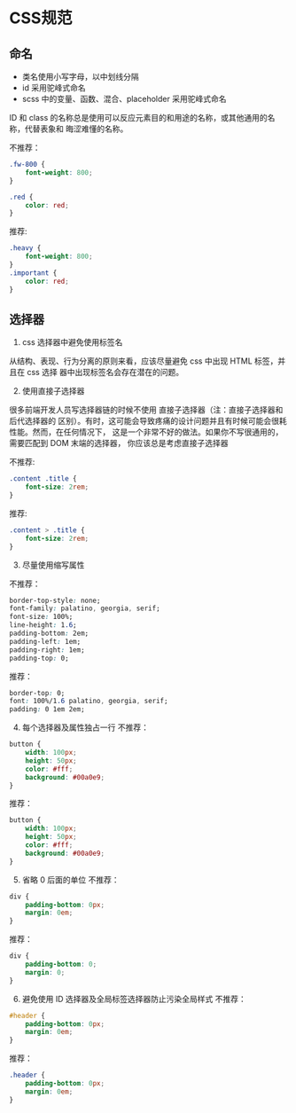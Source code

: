 # CSS规范

## 命名 
* 类名使用小写字母，以中划线分隔 
* id 采用驼峰式命名 
* scss 中的变量、函数、混合、placeholder 采用驼峰式命名

ID 和 class 的名称总是使用可以反应元素目的和用途的名称，或其他通用的名称，代替表象和 晦涩难懂的名称。

不推荐： 

```css
.fw-800 { 
    font-weight: 800; 
}

.red { 
    color: red; 
}
```

推荐: 

```css
.heavy { 
    font-weight: 800; 
}
.important { 
    color: red; 
}
```

## 选择器
1. css 选择器中避免使用标签名

从结构、表现、行为分离的原则来看，应该尽量避免 css 中出现 HTML 标签，并且在 css 选择 器中出现标签名会存在潜在的问题。

2. 使用直接子选择器 

很多前端开发人员写选择器链的时候不使用 直接子选择器（注：直接子选择器和后代选择器的 区别）。有时，这可能会导致疼痛的设计问题并且有时候可能会很耗性能。然而，在任何情况下， 这是一个非常不好的做法。如果你不写很通用的，需要匹配到 DOM 末端的选择器， 你应该总是考虑直接子选择器

不推荐: 

```css
.content .title { 
    font-size: 2rem; 
}
```

推荐: 

```css
.content > .title { 
    font-size: 2rem; 
}
```

3. 尽量使用缩写属性

不推荐： 

```css
border-top-style: none; 
font-family: palatino, georgia, serif; 
font-size: 100%; 
line-height: 1.6; 
padding-bottom: 2em; 
padding-left: 1em; 
padding-right: 1em; 
padding-top: 0;

```

推荐： 

```css
border-top: 0; 
font: 100%/1.6 palatino, georgia, serif; 
padding: 0 1em 2em;
```

4. 每个选择器及属性独占一行
不推荐： 

```css
button { 
    width: 100px; 
    height: 50px;
    color: #fff; 
    background: #00a0e9;
}
```

推荐： 

```css
button { 
    width: 100px; 
    height: 50px; 
    color: #fff; 
    background: #00a0e9;
}
```

5. 省略 0 后面的单位
不推荐： 

```css
div {
    padding-bottom: 0px; 
    margin: 0em; 
}
```

推荐： 

```css
div {
    padding-bottom: 0; 
    margin: 0; 
}
```

6. 避免使用 ID 选择器及全局标签选择器防止污染全局样式
不推荐： 
```css
#header { 
    padding-bottom: 0px; 
    margin: 0em; 
}
```

推荐： 

```css
.header { 
    padding-bottom: 0px; 
    margin: 0em;
}
```

